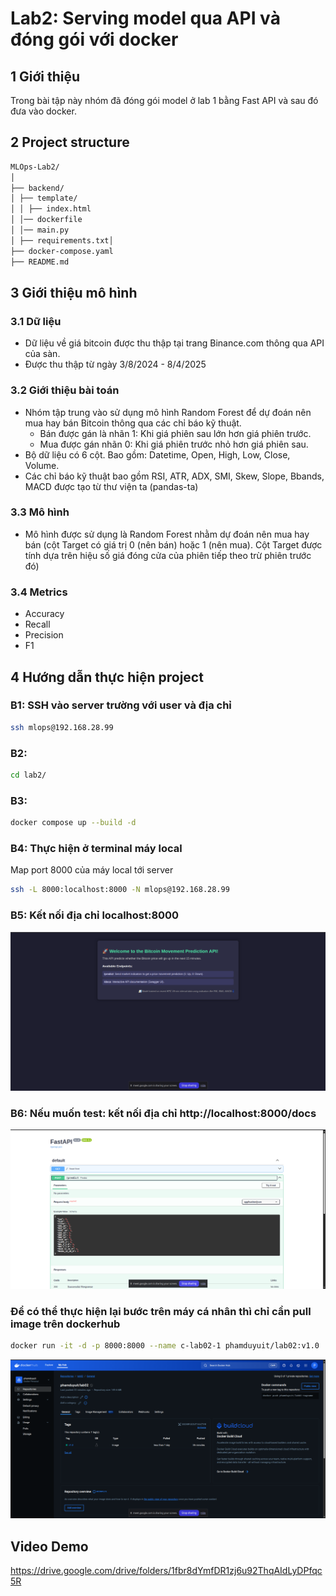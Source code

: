 # Lab2: Serving model qua API và đóng gói với docker

## 1 Giới thiệu
Trong bài tập này nhóm đã đóng gói model ở lab 1 bằng Fast API và sau đó đưa vào docker.

## 2 Project structure
```bash
MLOps-Lab2/
│
├── backend/
│ ├── template/
│ │ ├── index.html
│ │── dockerfile
│ │── main.py
│ ├── requirements.txt│
├── docker-compose.yaml
├── README.md
```
## 3 Giới thiệu mô hình 
### 3.1 Dữ liệu 
- Dữ liệu về giá bitcoin được thu thập tại trang Binance.com thông qua API của sàn. 
- Được thu thập từ ngày 3/8/2024 - 8/4/2025 

### 3.2 Giới thiệu bài toán 
- Nhóm tập trung vào sử dụng mô hình Random Forest để dự đoán nên mua hay bán Bitcoin thông qua các chỉ báo kỹ thuật.  
	+ Bán được gán là nhãn 1: Khi giá phiên sau lớn hơn giá phiên trước. 
	+ Mua được gán nhãn 0: Khi giá phiên trước nhỏ hơn giá phiên sau.  
- Bộ dữ liệu có 6 cột. Bao gồm: Datetime, Open, High, Low, Close, Volume. 
- Các chỉ báo kỹ thuật bao gồm RSI, ATR, ADX, SMI, Skew, Slope, Bbands, MACD được tạo từ thư viện ta (pandas-ta)  

### 3.3 Mô hình 
- Mô hình được sử dụng là Random Forest nhằm dự đoán nên mua hay bán (cột Target có giá trị 0 (nên bán) hoặc 1 (nên mua). Cột Target được tính dựa trên hiệu số giá đóng cửa của phiên tiếp theo trừ phiên trước đó)

### 3.4 Metrics  
- Accuracy 
- Recall 
- Precision 
- F1 

## 4 Hướng dẫn thực hiện project

### B1: SSH vào server trường với user và địa chỉ  
```bash
ssh mlops@192.168.28.99
```

### B2: 
```bash
cd lab2/
```

### B3: 
```bash
docker compose up --build -d
```

### B4: Thực hiện ở terminal máy local
Map port 8000 của máy local tới server

```bash
ssh -L 8000:localhost:8000 -N mlops@192.168.28.99
```

### B5: Kết nối địa chỉ localhost:8000
![Pipeline](b5.png)

### B6: Nếu muốn test: kết nối địa chỉ http://localhost:8000/docs
![B6](b6.png)

### Để có thể thực hiện lại bước trên máy cá nhân thì chỉ cần pull image trên dockerhub
```bash
docker run -it -d -p 8000:8000 --name c-lab02-1 phamduyuit/lab02:v1.0
```
![image](abc.png)

## Video Demo
https://drive.google.com/drive/folders/1fbr8dYmfDR1zj6u92ThqAIdLyDPfqc5R